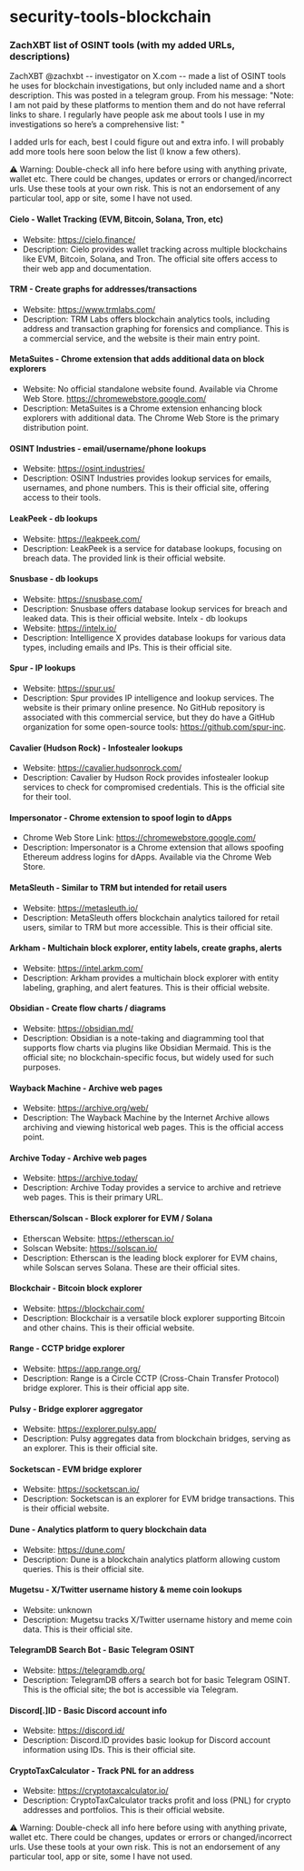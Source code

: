 # security-tools-blockchain

### ZachXBT list of OSINT tools (with my added URLs, descriptions)

ZachXBT @zachxbt -- investigator on X.com -- made a list of OSINT tools he uses for blockchain investigations, but only included name and a short description. This was posted in a telegram group. From his message: "Note: I am not paid by these platforms to mention them and do not have referral links to share. I regularly have people ask me about tools I use in my investigations so here’s a comprehensive list: "

I added urls for each, best I could figure out and extra info. I will probably add more tools here soon below the list (I know a few others). 

⚠️ Warning: Double-check all info here before using with anything private, wallet etc. There could be changes, updates or errors or changed/incorrect urls. Use these tools at your own risk. This is not an endorsement of any particular tool, app or site, some I have not used.

#### Cielo - Wallet Tracking (EVM, Bitcoin, Solana, Tron, etc)
* Website: https://cielo.finance/
* Description: Cielo provides wallet tracking across multiple blockchains like EVM, Bitcoin, Solana, and Tron. The official site offers access to their web app and documentation.

#### TRM - Create graphs for addresses/transactions
* Website: https://www.trmlabs.com/
* Description: TRM Labs offers blockchain analytics tools, including address and transaction graphing for forensics and compliance. This is a commercial service, and the website is their main entry point.

#### MetaSuites - Chrome extension that adds additional data on block explorers
* Website: No official standalone website found. Available via Chrome Web Store. https://chromewebstore.google.com/
* Description: MetaSuites is a Chrome extension enhancing block explorers with additional data. The Chrome Web Store is the primary distribution point.

#### OSINT Industries - email/username/phone lookups
* Website: https://osint.industries/
* Description: OSINT Industries provides lookup services for emails, usernames, and phone numbers. This is their official site, offering access to their tools.

#### LeakPeek - db lookups
* Website: https://leakpeek.com/
* Description: LeakPeek is a service for database lookups, focusing on breach data. The provided link is their official website.

#### Snusbase - db lookups
* Website: https://snusbase.com/
* Description: Snusbase offers database lookup services for breach and leaked data. This is their official website.
Intelx - db lookups
* Website: https://intelx.io/
* Description: Intelligence X provides database lookups for various data types, including emails and IPs. This is their official site.

#### Spur - IP lookups
* Website: https://spur.us/
* Description: Spur provides IP intelligence and lookup services. The website is their primary online presence. No GitHub repository is associated with this commercial service, but they do have a GitHub organization for some open-source tools: https://github.com/spur-inc.

#### Cavalier (Hudson Rock) - Infostealer lookups
* Website: https://cavalier.hudsonrock.com/
* Description: Cavalier by Hudson Rock provides infostealer lookup services to check for compromised credentials. This is the official site for their tool.

#### Impersonator - Chrome extension to spoof login to dApps
* Chrome Web Store Link:  https://chromewebstore.google.com/
* Description: Impersonator is a Chrome extension that allows spoofing Ethereum address logins for dApps. Available via the Chrome Web Store.

#### MetaSleuth - Similar to TRM but intended for retail users
* Website: https://metasleuth.io/
* Description: MetaSleuth offers blockchain analytics tailored for retail users, similar to TRM but more accessible. This is their official site.

#### Arkham - Multichain block explorer, entity labels, create graphs, alerts
* Website: https://intel.arkm.com/
* Description: Arkham provides a multichain block explorer with entity labeling, graphing, and alert features. This is their official website.

#### Obsidian - Create flow charts / diagrams
* Website: https://obsidian.md/
* Description: Obsidian is a note-taking and diagramming tool that supports flow charts via plugins like Obsidian Mermaid. This is the official site; no blockchain-specific focus, but widely used for such purposes.

#### Wayback Machine - Archive web pages
* Website: https://archive.org/web/
* Description: The Wayback Machine by the Internet Archive allows archiving and viewing historical web pages. This is the official access point.

#### Archive Today - Archive web pages
* Website: https://archive.today/
* Description: Archive Today provides a service to archive and retrieve web pages. This is their primary URL.

#### Etherscan/Solscan - Block explorer for EVM / Solana
* Etherscan Website: https://etherscan.io/
* Solscan Website: https://solscan.io/
* Description: Etherscan is the leading block explorer for EVM chains, while Solscan serves Solana. These are their official sites.

#### Blockchair - Bitcoin block explorer
* Website: https://blockchair.com/
* Description: Blockchair is a versatile block explorer supporting Bitcoin and other chains. This is their official website.

#### Range - CCTP bridge explorer
* Website: https://app.range.org/
* Description: Range is a Circle CCTP (Cross-Chain Transfer Protocol) bridge explorer. This is their official app site.

#### Pulsy - Bridge explorer aggregator
* Website: https://explorer.pulsy.app/
* Description: Pulsy aggregates data from blockchain bridges, serving as an explorer. This is their official site.

#### Socketscan - EVM bridge explorer
* Website: https://socketscan.io/
* Description: Socketscan is an explorer for EVM bridge transactions. This is their official website.

#### Dune - Analytics platform to query blockchain data
* Website: https://dune.com/
* Description: Dune is a blockchain analytics platform allowing custom queries. This is their official site.

#### Mugetsu - X/Twitter username history & meme coin lookups
* Website: unknown
* Description: Mugetsu tracks X/Twitter username history and meme coin data. This is their official site.

#### TelegramDB Search Bot - Basic Telegram OSINT
* Website: https://telegramdb.org/
* Description: TelegramDB offers a search bot for basic Telegram OSINT. This is the official site; the bot is accessible via Telegram.

#### Discord[.]ID - Basic Discord account info
* Website: https://discord.id/
* Description: Discord.ID provides basic lookup for Discord account information using IDs. This is their official site.

#### CryptoTaxCalculator - Track PNL for an address
* Website: https://cryptotaxcalculator.io/
* Description: CryptoTaxCalculator tracks profit and loss (PNL) for crypto addresses and portfolios. This is their official website.

⚠️ Warning: Double-check all info here before using with anything private, wallet etc. There could be changes, updates or errors or changed/incorrect urls. Use these tools at your own risk. This is not an endorsement of any particular tool, app or site, some I have not used.
